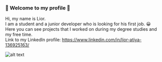 ### 🌟 Welcome to my profile 🌟

Hi, my name is Lior.</br>
I am a student and a junior developer who is looking for his first job. 😀</br>
Here you can see projects that I worked on during my degree studies and my free time.</br>
Link to my LinkedIn profile: https://www.linkedin.com/in/lior-atiya-136925163/ 

![alt text](http://www.up2me.co.il/imgs/79624486.png)
